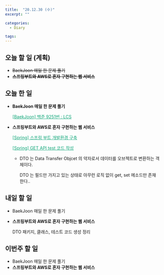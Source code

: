 ```yaml
---
title:  "20.12.30 (수)"
excerpt: ""

categories:
  - Diary

tags:
---
```


## 오늘 할 일 (계획)

- ~~BaekJoon 매일 한 문제 풀기~~
- ~~**스프링부트와 AWS로 혼자 구현하는 웹 서비스**~~

## 오늘 한 일

- **BaekJoon 매일 한 문제 풀기**

  <a href="https://nam-ki-bok.github.io/baekjoon/Baek_LCS/" style="color:#0FA678">[BaekJoon] 백준 9251번 : LCS</a>

- **스프링부트와 AWS로 혼자 구현하는 웹 서비스**

  <a href="https://nam-ki-bok.github.io/Spring/InItSpring/" style="color:#0FA678">[Spring] 스프링 부트 개발환경 구축</a>

  <a href="https://nam-ki-bok.github.io/Spring/GetTest/" style="color:#0FA678">[Spring] GET API test 코드 작성</a>

  - DTO 는 Data Transfer Objcet 의 약자로서 데이터를 오브젝트로 변환하는 객체이다.

    DTO 는 필드만 가지고 있는 상태로 아무런 로직 없이 get, set 메소드만 존재한다..

##  내일 할 일

- BaekJoon 매일 한 문제 풀기

- **스프링부트와 AWS로 혼자 구현하는 웹 서비스**

  DTO 패키지, 클래스, 테스트 코드 생성 정리

## 이번주 할 일

- BaekJoon 매일 한 문제 풀기
- **스프링부트와 AWS로 혼자 구현하는 웹 서비스**

<br>

